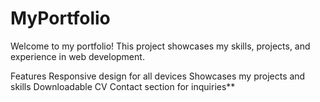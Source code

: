 ﻿# MyPortfolio
Welcome to my portfolio! This project showcases my skills, projects, and experience in web development.

Features
Responsive design for all devices
Showcases my projects and skills
Downloadable CV
Contact section for inquiries**
